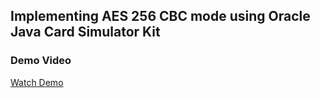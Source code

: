 ## Implementing AES 256 CBC mode using Oracle Java Card Simulator Kit 

### Demo Video

<a href="https://www.youtube.com/watch?v=9FHlXCXjnQk" target="_blank">
  Watch Demo 
</a>



